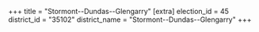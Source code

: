 +++
title = "Stormont--Dundas--Glengarry"
[extra]
election_id = 45
district_id = "35102"
district_name = "Stormont--Dundas--Glengarry"
+++
